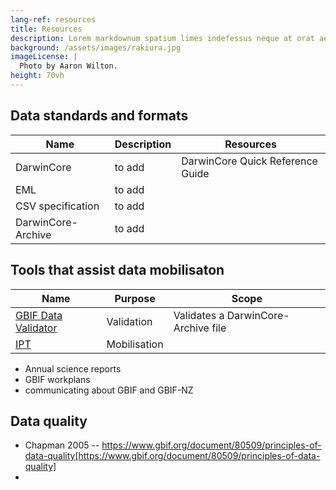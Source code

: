 ```yaml
---
lang-ref: resources
title: Resources
description: Lorem markdownum spatium limes indefessus neque at orat aestuat
background: /assets/images/rakiura.jpg
imageLicense: |
  Photo by Aaron Wilton.
height: 70vh
---
```


## Data standards and formats

| Name               | Description   | Resources                        |
| ------------------ | ------------- | -------------------------------- |
| DarwinCore         | to add        | DarwinCore Quick Reference Guide |
| EML                | to add        |                                  |
| CSV specification  | to add        |                                  |
| DarwinCore-Archive | to add        |                                  |

## Tools that assist data mobilisaton

| Name                   |  Purpose | Scope                             |
| ---------------------- |  ---     |---------------------------------- |
| [GBIF Data Validator](https://www.gbif.org/tools/data-validator) | Validation   |Validates a DarwinCore-Archive file |
| [IPT](https://www.gbif.org/ipt)                                  | Mobilisation |   |


* Annual science reports
* GBIF workplans
* communicating about GBIF and GBIF-NZ


## Data quality

* Chapman 2005 -- https://www.gbif.org/document/80509/principles-of-data-quality[https://www.gbif.org/document/80509/principles-of-data-quality]
* 

